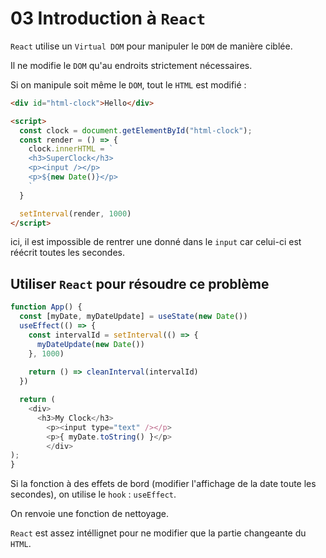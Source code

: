 # 03 Introduction à `React`

`React` utilise un `Virtual DOM` pour manipuler le `DOM` de manière ciblée.

Il ne modifie le `DOM` qu'au endroits strictement nécessaires.

Si on manipule soit même le `DOM`, tout le `HTML` est modifié :

```html
<div id="html-clock">Hello</div>

<script>
  const clock = document.getElementById("html-clock");
  const render = () => {
    clock.innerHTML = `
	<h3>SuperClock</h3>
	<p><input /></p>
	<p>${new Date()}</p>
	`
  }

  setInterval(render, 1000)
</script>
```

ici, il est impossible de rentrer une donné dans le `input` car celui-ci est réécrit toutes les secondes.



## Utiliser `React` pour résoudre ce problème

```js
function App() {
  const [myDate, myDateUpdate] = useState(new Date())
  useEffect(() => {
    const intervalId = setInterval(() => {
      myDateUpdate(new Date())
    }, 1000)
    
    return () => cleanInterval(intervalId)
  })

  return (
    <div>
   	  <h3>My Clock</h3>
    	<p><input type="text" /></p>
    	<p>{ myDate.toString() }</p>
		</div>
);
}
```

Si la fonction à des effets de bord (modifier l'affichage de la date toute les secondes), on utilise le `hook` : `useEffect`.

On renvoie une fonction de nettoyage.

`React` est assez intéllignet pour ne modifier que la partie changeante du  `HTML`.

